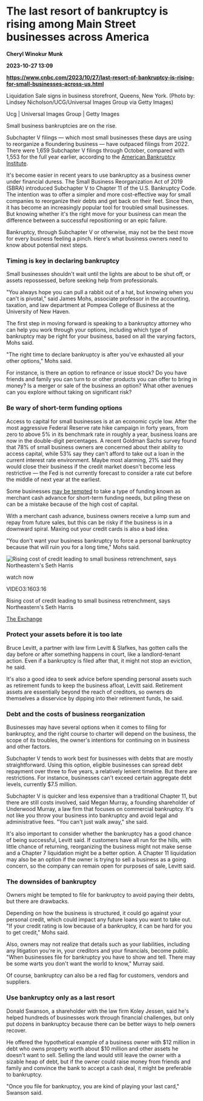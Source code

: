 # The last resort of bankruptcy is rising among Main Street businesses across America
**Cheryl Winokur Munk**

**2023-10-27 13:09**

**https://www.cnbc.com/2023/10/27/last-resort-of-bankruptcy-is-rising-for-small-businesses-across-us.html**

Liquidation Sale signs in business storefront, Queens, New York. (Photo by: Lindsey Nicholson/UCG/Universal Images Group via Getty Images)

Ucg | Universal Images Group | Getty Images

Small business bankruptcies are on the rise.

Subchapter V filings — which most small businesses these days are using to reorganize a floundering business — have outpaced filings from 2022. There were 1,659 Subchapter V filings through October, compared with 1,553 for the full year earlier, according to the [American Bankruptcy Institute](https://www.abi.org/newsroom/bankruptcy-statistics).

It's become easier in recent years to use bankruptcy as a business owner under financial duress. The Small Business Reorganization Act of 2019 (SBRA) introduced Subchapter V to Chapter 11 of the U.S. Bankruptcy Code. The intention was to offer a simpler and more cost-effective way for small companies to reorganize their debts and get back on their feet. Since then, it has become an increasingly popular tool for troubled small businesses. But knowing whether it's the right move for your business can mean the difference between a successful repositioning or an epic failure.

Bankruptcy, through Subchapter V or otherwise, may not be the best move for every business feeling a pinch. Here's what business owners need to know about potential next steps.

### Timing is key in declaring bankruptcy

Small businesses shouldn't wait until the lights are about to be shut off, or assets repossessed, before seeking help from professionals.

"You always hope you can pull a rabbit out of a hat, but knowing when you can't is pivotal," said James Mohs, associate professor in the accounting, taxation, and law department at Pompea College of Business at the University of New Haven.

The first step in moving forward is speaking to a bankruptcy attorney who can help you work through your options, including which type of bankruptcy may be right for your business, based on all the varying factors, Mohs said.

"The right time to declare bankruptcy is after you've exhausted all your other options," Mohs said.

For instance, is there an option to refinance or issue stock? Do you have friends and family you can turn to or other products you can offer to bring in money? Is a merger or sale of the business an option? What other avenues can you explore without taking on significant risk?

### Be wary of short-term funding options

Access to capital for small businesses is at an economic cycle low. After the most aggressive Federal Reserve rate hike campaign in forty years, from zero to above 5% in its benchmark rate in roughly a year, business loans are now in the double-digit percentages. A recent Goldman Sachs survey found that 78% of small business owners are concerned about their ability to access capital, while 53% say they can't afford to take out a loan in the current interest rate environment. Maybe most alarming, 21% said they would close their business if the credit market doesn't become less restrictive — the Fed is not currently forecast to consider a rate cut before the middle of next year at the earliest.

Some businesses [may be tempted](https://www.cnbc.com/2023/05/27/when-banks-say-no-these-are-the-main-street-options-for-cash-credit.html) to take a type of funding known as merchant cash advance for short-term funding needs, but piling these on can be a mistake because of the high cost of capital.

With a merchant cash advance, business owners receive a lump sum and repay from future sales, but this can be risky if the business is in a downward spiral. Maxing out your credit cards is also a bad idea.

"You don't want your business bankruptcy to force a personal bankruptcy because that will ruin you for a long time," Mohs said.

![Rising cost of credit leading to small business retrenchment, says Northeastern's Seth Harris](https://image.cnbcfm.com/api/v1/image/107320997-16978239321697823929-31677785955-1080pnbcnews.jpg?v=1697824289&w=750&h=422&vtcrop=y)

watch now

VIDEO3:1603:16

Rising cost of credit leading to small business retrenchment, says Northeastern's Seth Harris

[The Exchange](https://www.cnbc.com/the-exchange/)

### Protect your assets before it is too late

Bruce Levitt, a partner with law firm Levitt & Slafkes, has gotten calls the day before or after something happens in court, like a landlord-tenant action. Even if a bankruptcy is filed after that, it might not stop an eviction, he said.

It's also a good idea to seek advice before spending personal assets such as retirement funds to keep the business afloat, Levitt said. Retirement assets are essentially beyond the reach of creditors, so owners do themselves a disservice by dipping into their retirement funds, he said.

### Debt and the costs of business reorganization

Businesses may have several options when it comes to filing for bankruptcy, and the right course to charter will depend on the business, the scope of its troubles, the owner's intentions for continuing on in business and other factors.

Subchapter V tends to work best for businesses with debts that are mostly straightforward. Using this option, eligible businesses can spread debt repayment over three to five years, a relatively lenient timeline. But there are restrictions. For instance, businesses can't exceed certain aggregate debt levels, currently $7.5 million.

Subchapter V is quicker and less expensive than a traditional Chapter 11, but there are still costs involved, said Megan Murray, a founding shareholder of Underwood Murray, a law firm that focuses on commercial bankruptcy. It's not like you throw your business into bankruptcy and avoid legal and administrative fees. "You can't just walk away," she said.

It's also important to consider whether the bankruptcy has a good chance of being successful, Levitt said. If customers have all run for the hills, with little chance of returning, reorganizing the business might not make sense and a Chapter 7 liquidation might be a better option. A Chapter 11 liquidation may also be an option if the owner is trying to sell a business as a going concern, so the company can remain open for purposes of sale, Levitt said.

### The downsides of bankruptcy

Owners might be tempted to file for bankruptcy to avoid paying their debts, but there are drawbacks.

Depending on how the business is structured, it could go against your personal credit, which could impact any future loans you want to take out. "If your credit rating is low because of a bankruptcy, it can be hard for you to get credit," Mohs said.

Also, owners may not realize that details such as your liabilities, including any litigation you're in, your creditors and your financials, become public. "When businesses file for bankruptcy you have to show and tell. There may be some warts you don't want the world to know," Murray said.

Of course, bankruptcy can also be a red flag for customers, vendors and suppliers.

### Use bankruptcy only as a last resort

Donald Swanson, a shareholder with the law firm Koley Jessen, said he's helped hundreds of businesses work through financial challenges, but only put dozens in bankruptcy because there can be better ways to help owners recover.

He offered the hypothetical example of a business owner with $12 million in debt who owns property worth about $10 million and other assets he doesn't want to sell. Selling the land would still leave the owner with a sizable heap of debt, but if the owner could raise money from friends and family and convince the bank to accept a cash deal, it might be preferable to bankruptcy.

"Once you file for bankruptcy, you are kind of playing your last card," Swanson said.